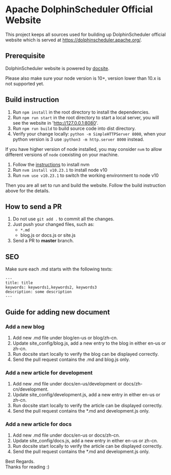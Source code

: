 # Apache DolphinScheduler Official Website

This project keeps all sources used for building up DolphinScheduler official website which is served at https://dolphinscheduler.apache.org/.

## Prerequisite

DolphinScheduler website is powered by [docsite](https://github.com/chengshiwen/docsite-ext).

Please also make sure your node version is 10+, version lower than 10.x is not supported yet.

## Build instruction 

1. Run `npm install` in the root directory to install the dependencies.
2. Run `npm run start` in the root directory to start a local server, you will see the website in 'http://127.0.0.1:8080'.
3. Run `npm run build` to build source code into dist directory.
4. Verify your change locally: `python -m SimpleHTTPServer 8000`, when your python version is 3 use :`python3 -m http.server 8000` instead.

If you have higher version of node installed, you may consider `nvm` to allow different versions of `node` coexisting on your machine.

1. Follow the [instructions](http://nvm.sh) to install nvm
2. Run `nvm install v10.23.1` to install node v10
3. Run `nvm use v10.23.1` to switch the working environment to node v10

Then you are all set to run and build the website. Follow the build instruction above for the details.


## How to send a PR

1. Do not use `git add .` to commit all the changes.
2. Just push your changed files, such as:
    * `*.md`
	* blog.js or docs.js or site.js
3. Send a PR to **master** branch.

## SEO

Make sure each .md starts with the following texts:

```
---
title: title
keywords: keywords1,keywords2, keywords3
description: some description
---
```


## Guide for adding new document

### Add a new blog

1. Add new .md file under blog/en-us or blog/zh-cn. 
2. Update site_config/blog.js, add a new entry to the blog in either en-us or zh-cn.
3. Run docsite start locally to verify the blog can be displayed correctly.
4. Send the pull request contains the .md and blog.js only.


### Add a new article for development

1. Add new .md file under docs/en-us/development or docs/zh-cn/development.
2. Update site_config/development.js, add a new entry in either en-us or zh-cn.
3. Run docsite start locally to verify the article can be displayed correctly.
4. Send the pull request contains the *.md and development.js only.


### Add a new article for docs

1. Add new .md file under docs/en-us or docs/zh-cn.
2. Update site_config/docs.js, add a new entry in either en-us or zh-cn.
3. Run docsite start locally to verify the article can be displayed correctly.
4. Send the pull request contains the *.md and development.js only.

Best Regards.  
				Thanks for reading :)
